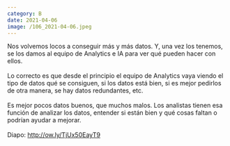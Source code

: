 ```yaml
--- 
category: B 
date: 2021-04-06 
image: /106_2021-04-06.jpeg 
--- 
```


Nos volvemos locos a conseguir más y más datos. Y, una vez los tenemos, se los damos al equipo de Analytics e IA para ver qué  pueden hacer con ellos. <br><br>Lo correcto es que desde el principio el equipo de Analytics vaya viendo el tipo de datos qué se consiguen, si los datos está bien, si es mejor pedirlos de otra manera, se hay datos redundantes, etc.<br><br>Es mejor pocos datos buenos, que muchos malos. Los analistas tienen esa función de analizar los datos, entender si están bien y qué cosas faltan o podrían ayudar a mejorar. <br><br>Diapo: http://ow.ly/TjUx50EayT9